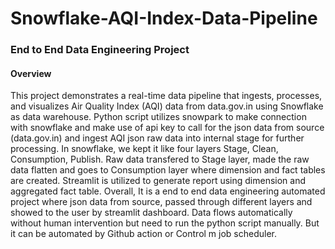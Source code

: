 # Snowflake-AQI-Index-Data-Pipeline
### End to End Data Engineering Project
#### Overview
This project demonstrates a real-time data pipeline that ingests, processes, and visualizes Air Quality Index (AQI) data from data.gov.in using Snowflake as data warehouse. Python script utilizes snowpark to make connection with snowflake and make use of api key to call for the json data from source (data.gov.in) and ingest AQI json raw data into internal stage for further processing. In snowflake, we kept it like four layers Stage, Clean, Consumption, Publish. Raw data transfered to Stage layer, made the raw data flatten and goes to Consumption layer where dimension and fact tables are created. Streamlit is utilized to generate report using dimension and aggregated fact table. Overall, It is a end to end data engineering automated project where json data from source, passed through different layers and showed to the user by streamlit dashboard. Data flows automatically without human intervention but need to run the python script manually. But it can be automated by Github action or Control m job scheduler.  
